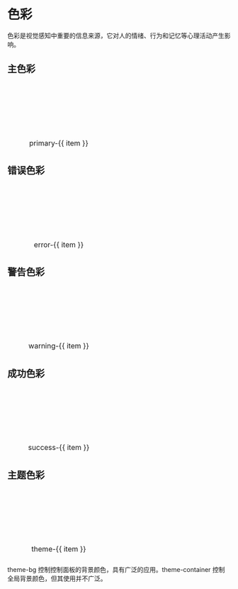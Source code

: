 # 色彩

色彩是视觉感知中重要的信息来源，它对人的情绪、行为和记忆等心理活动产生影响。

<script setup >
  const colors = [900,800,700,600,500,400,300,200,100,50]
  const themeColors = [1000,900,800,700,600,500,400,300,200,100,50,'bg','container']
</script>

## 主色彩

<div class="colors">
  <div class="color_item" v-for="item in colors" :key="item" >
    <section class="color_bar" :style="{
    'background-color': `var(--m-primary-${item})`,
    }"></section>
    <div class="text">primary-{{ item }}</div>
  </div>
</div>

## 错误色彩

<div class="colors">
  <div class="color_item" v-for="item in colors":key="item">
    <section class="color_bar" :style="{
      'background-color': `var(--m-error-${item})`,
    }"></section>
    <div class="text">error-{{ item }}</div>
  </div>
</div>

## 警告色彩

<div class="colors">
  <div class="color_item" v-for="item in colors":key="item">
    <section class="color_bar" :style="{
      'background-color': `var(--m-warning-${item})`,
    }"></section>
    <div class="text">warning-{{ item }}</div>
  </div>
</div>

## 成功色彩

<div class="colors">
  <div class="color_item" v-for="item in colors":key="item">
    <section class="color_bar" :style="{
      'background-color': `var(--m-success-${item})`,
    }"></section>
    <div class="text">success-{{ item }}</div>
  </div>
</div>

## 主题色彩

<div class="colors">
  <div class="color_item" v-for="item in themeColors":key="item">
  <section class="color_bar" :style="{
     'background-color': `var(--m-theme-${item})`,
      border: '1px solid #d9d9d9',
    }"></section>
    <div class="text">theme-{{ item }}</div>
  </div>
</div>
<m-alert title="温馨提示">
  theme-bg 控制控制面板的背景颜色，具有广泛的应用。theme-container 控制全局背景颜色，但其使用并不广泛。
</m-alert>

<style scoped lang="scss">
  .colors {
    display: flex;
    justify-content: flex-start;
    align-items: center;
    flex-wrap: wrap;
    gap: 10px;
    margin-bottom: 20px;
  }

  .color_item {
    width: calc(50% - 20px);
    .color_bar {
      width: 100%;
      height: 120px;
      border-radius: 4px;
    }

    .text {
      font-size: 16px;
      padding: 6px 12px;
      text-align: center;
      color: var(--m-theme-800);
    }
  }

  @media (max-width: 728px) {
    .color_item {
      width: 100%;
      .color_bar {
        width: 100%;
        height: 160px
      }
    }
  }

  </style>
